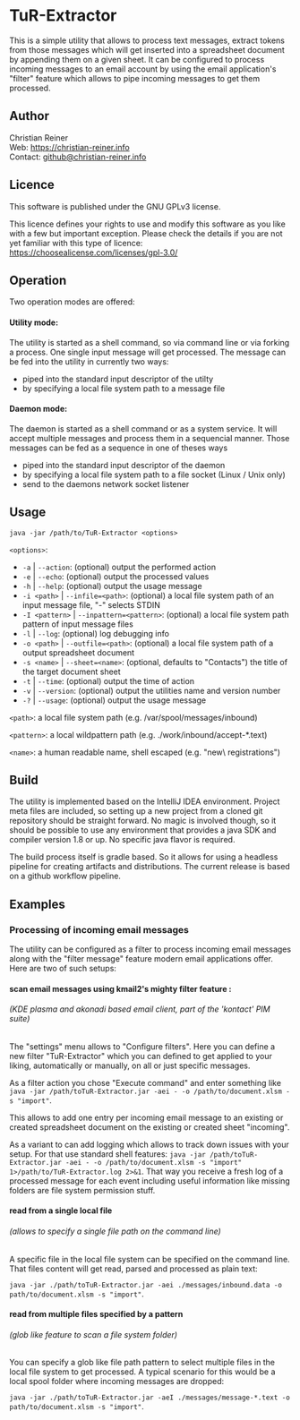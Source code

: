 # TuR-Extractor
This is a simple utility that allows to process text messages, extract tokens from those messages which will get inserted into a spreadsheet document by appending them on a given sheet. 
It can be configured to process incoming messages to an email account by using the email application's "filter" feature which allows to pipe incoming messages to get them processed. 

## Author
Christian Reiner                                                                                                                                                                                                      
Web: https://christian-reiner.info                                                                                                                                                                                                      
Contact: github@christian-reiner.info                                                                                                                                                                                                      

## Licence
This software is published under the GNU GPLv3 license. 

This licence defines your rights to use and modify this software as you like with a few but important exception. Please check the details if you are not yet familiar with this type of licence: 
https://choosealicense.com/licenses/gpl-3.0/

## Operation
Two operation modes are offered: 

#### Utility mode: 
The utility is started as a shell command, so via command line or via forking a process. 
One single input message will get processed. The message can be fed into the utility in currently two ways: 
  * piped into the standard input descriptor of the utilty
  * by specifying a local file system path to a message file

#### Daemon mode:
The daemon is started as a shell command or as a system service. 
It will accept multiple messages and process them in a sequencial manner. 
Those messages can be fed as a sequence in one of theses ways
  * piped into the standard input descriptor of the daemon
  * by specifying a local file system path to a file socket (Linux / Unix only)
  * send to the daemons network socket listener

## Usage
`java -jar /path/to/TuR-Extractor <options>`

`<options>`: 
* `-a` | `--action`: (optional) output the performed action
* `-e` | `--echo`: (optional) output the processed values
* `-h` | `--help`: (optional) output the usage message
* `-i <path>` | `--infile=<path>`: (optional) a local file system path of an input message file, "-" selects STDIN
* `-I <pattern>` | `--inpattern=<pattern>`: (optional) a local file system path pattern of input message files
* `-l` | `--log`: (optional) log debugging info
* `-o <path>` | `--outfile=<path>`: (optional) a local file system path of a output spreadsheet document
* `-s <name>` | `--sheet=<name>`: (optional, defaults to "Contacts") the title of the target document sheet 
* `-t` | `--time`: (optional) output the time of action
* `-v` | `--version`: (optional) output the utilities name and version number
* `-?` | `--usage`: (optional) output the usage message

`<path>`: a local file system path (e.g. /var/spool/messages/inbound)

`<pattern>`: a local wildpattern path (e.g. ./work/inbound/accept-*.text)

`<name>`: a human readable name, shell escaped (e.g. "new\ registrations")

## Build
The utility is implemented based on the IntelliJ IDEA environment. Project meta files are included, so setting up a new project from a cloned git repository should be straight forward. 
No magic is involved though, so it should be possible to use any environment that provides a java SDK and compiler version 1.8 or up. No specific java flavor is required. 

The build process itself is gradle based. So it allows for using a headless pipeline for creating artifacts and distributions. The current release is based on a github workflow pipeline.

## Examples

### Processing of incoming email messages
The utility can be configured as a filter to process incoming email messages along with the "filter message" feature modern email applications offer. Here are two of such setups: 

#### scan email messages using kmail2's mighty filter feature :
###### (KDE plasma and akonadi based email client, part of the 'kontact' PIM suite)
The "settings" menu allows to "Configure filters". Here you can define a new filter "TuR-Extractor" which you can defined to get applied to your liking, automatically or manually, on all or just specific messages. 

As a filter action you chose "Execute command" and enter something like `java -jar /path/toTuR-Extractor.jar -aei - -o /path/to/document.xlsm -s "import"`. 

This allows to add one entry per incoming email message to an existing or created spreadsheet document on the existing or created sheet "incoming". 

As a variant to can add logging which allows to track down issues with your setup. 
For that use standard shell features: `java -jar /path/toTuR-Extractor.jar -aei - -o /path/to/document.xlsm -s "import" 1>/path/to/TuR-Extractor.log 2>&1`. 
That way you receive a fresh log of a processed message for each event including useful information like missing folders are file system permission stuff.

#### read from a single local file
###### (allows to specify a single file path on the command line)
A specific file in the local file system can be specified on the command line. That files content will get read, parsed and processed as plain text: 

`java -jar ./path/toTuR-Extractor.jar -aei ./messages/inbound.data -o path/to/document.xlsm -s "import"`. 

#### read from multiple files specified by a pattern 
###### (glob like feature to scan a file system folder)
You can specify a glob like file path pattern to select multiple files in the local file system to get processed. 
A typical scenario for this would be a local spool folder where incoming messages are dropped: 

`java -jar ./path/toTuR-Extractor.jar -aeI ./messages/message-*.text -o path/to/document.xlsm -s "import"`. 
